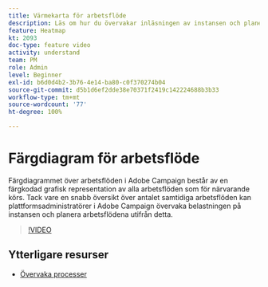 ```yaml
---
title: Värmekarta för arbetsflöde
description: Läs om hur du övervakar inläsningen av instansen och planerar arbetsflöden utifrån detta.
feature: Heatmap
kt: 2093
doc-type: feature video
activity: understand
team: PM
role: Admin
level: Beginner
exl-id: b6d0d4b2-3b76-4e14-ba80-c0f370274b04
source-git-commit: d5b1d6ef2dde38e70371f2419c142224688b3b33
workflow-type: tm+mt
source-wordcount: '77'
ht-degree: 100%

---
```


# Färgdiagram för arbetsflöde

Färgdiagrammet över arbetsflöden i Adobe Campaign består av en färgkodad grafisk representation av alla arbetsflöden som för närvarande körs. Tack vare en snabb översikt över antalet samtidiga arbetsflöden kan plattformsadministratörer i Adobe Campaign övervaka belastningen på instansen och planera arbetsflödena utifrån detta.

>[!VIDEO](https://video.tv.adobe.com/v/25558?quality=12)

## Ytterligare resurser

* [Övervaka processer](https://experienceleague.adobe.com/docs/campaign-classic/using/monitoring-campaign-classic/production-procedures/monitoring-processes.html?lang=sv)
